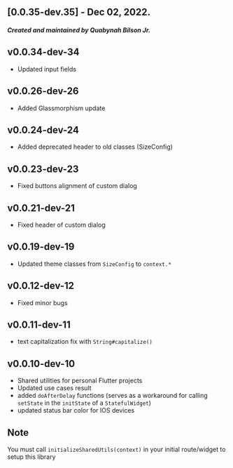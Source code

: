 ## [0.0.35-dev.35] - Dec 02, 2022.

##### Created and maintained by <strong>Quabynah Bilson Jr.</strong>

## v0.0.34-dev-34

- Updated input fields

## v0.0.26-dev-26

- Added Glassmorphism update

## v0.0.24-dev-24

- Added deprecated header to old classes (SizeConfig)

## v0.0.23-dev-23

- Fixed buttons alignment of custom dialog

## v0.0.21-dev-21

- Fixed header of custom dialog

## v0.0.19-dev-19

- Updated theme classes from `SizeConfig` to `context.*`

## v0.0.12-dev-12

- Fixed minor bugs

## v0.0.11-dev-11

- text capitalization fix with `String#capitalize()`

## v0.0.10-dev-10

- Shared utilities for personal Flutter projects
- Updated use cases result
- added `doAfterDelay` functions (serves as a workaround for calling `setState` in the `initState` of
  a `StatefulWidget`)
- updated status bar color for IOS devices

## Note

You must call `initializeSharedUtils(context)` in your initial route/widget to setup this library
